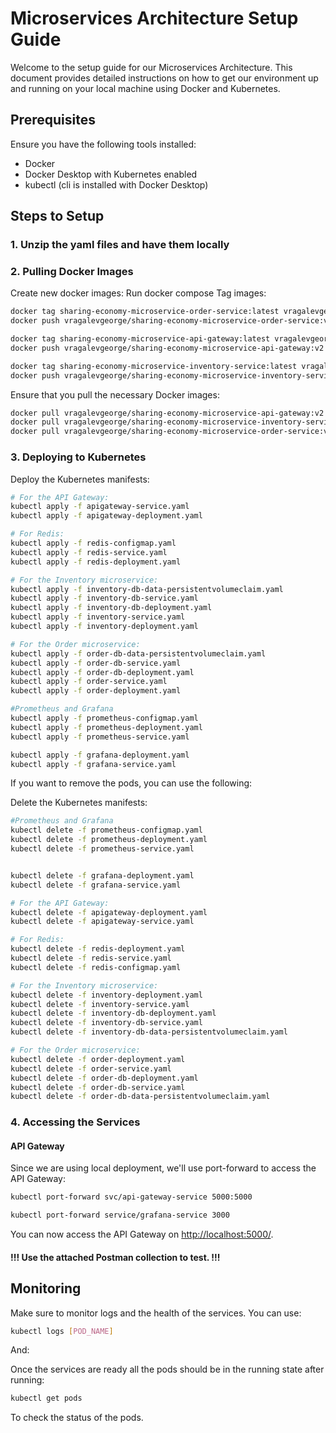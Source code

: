 # Microservices Architecture Setup Guide

Welcome to the setup guide for our Microservices Architecture. This document provides detailed instructions on how to get our environment up and running on your local machine using Docker and Kubernetes.

## Prerequisites

Ensure you have the following tools installed:

- Docker
- Docker Desktop with Kubernetes enabled
- kubectl (cli is installed with Docker Desktop)

## Steps to Setup

### 1. Unzip the yaml files and have them locally


### 2. Pulling Docker Images

Create new docker images:
Run docker compose
Tag images:
```bash
docker tag sharing-economy-microservice-order-service:latest vragalevgeorge/sharing-economy-microservice-order-service:v2
docker push vragalevgeorge/sharing-economy-microservice-order-service:v2

docker tag sharing-economy-microservice-api-gateway:latest vragalevgeorge/sharing-economy-microservice-api-gateway:v2
docker push vragalevgeorge/sharing-economy-microservice-api-gateway:v2

docker tag sharing-economy-microservice-inventory-service:latest vragalevgeorge/sharing-economy-microservice-inventory-service:v2
docker push vragalevgeorge/sharing-economy-microservice-inventory-service:v2
```

Ensure that you pull the necessary Docker images:

```bash
docker pull vragalevgeorge/sharing-economy-microservice-api-gateway:v2
docker pull vragalevgeorge/sharing-economy-microservice-inventory-service:v2
docker pull vragalevgeorge/sharing-economy-microservice-order-service:v2
```


### 3. Deploying to Kubernetes

Deploy the Kubernetes manifests:

```bash
# For the API Gateway:
kubectl apply -f apigateway-service.yaml
kubectl apply -f apigateway-deployment.yaml

# For Redis:
kubectl apply -f redis-configmap.yaml
kubectl apply -f redis-service.yaml
kubectl apply -f redis-deployment.yaml

# For the Inventory microservice:
kubectl apply -f inventory-db-data-persistentvolumeclaim.yaml
kubectl apply -f inventory-db-service.yaml
kubectl apply -f inventory-db-deployment.yaml
kubectl apply -f inventory-service.yaml
kubectl apply -f inventory-deployment.yaml

# For the Order microservice:
kubectl apply -f order-db-data-persistentvolumeclaim.yaml
kubectl apply -f order-db-service.yaml
kubectl apply -f order-db-deployment.yaml
kubectl apply -f order-service.yaml
kubectl apply -f order-deployment.yaml

#Prometheus and Grafana
kubectl apply -f prometheus-configmap.yaml
kubectl apply -f prometheus-deployment.yaml
kubectl apply -f prometheus-service.yaml

kubectl apply -f grafana-deployment.yaml
kubectl apply -f grafana-service.yaml
```

If you want to remove the pods, you can use the following:

Delete the Kubernetes manifests:

```bash
#Prometheus and Grafana
kubectl delete -f prometheus-configmap.yaml
kubectl delete -f prometheus-deployment.yaml
kubectl delete -f prometheus-service.yaml


kubectl delete -f grafana-deployment.yaml
kubectl delete -f grafana-service.yaml

# For the API Gateway:
kubectl delete -f apigateway-deployment.yaml
kubectl delete -f apigateway-service.yaml

# For Redis:
kubectl delete -f redis-deployment.yaml
kubectl delete -f redis-service.yaml
kubectl delete -f redis-configmap.yaml

# For the Inventory microservice:
kubectl delete -f inventory-deployment.yaml
kubectl delete -f inventory-service.yaml
kubectl delete -f inventory-db-deployment.yaml
kubectl delete -f inventory-db-service.yaml
kubectl delete -f inventory-db-data-persistentvolumeclaim.yaml

# For the Order microservice:
kubectl delete -f order-deployment.yaml
kubectl delete -f order-service.yaml
kubectl delete -f order-db-deployment.yaml
kubectl delete -f order-db-service.yaml
kubectl delete -f order-db-data-persistentvolumeclaim.yaml
```

### 4. Accessing the Services

#### API Gateway

Since we are using local deployment, we'll use port-forward to access the API Gateway:

```bash
kubectl port-forward svc/api-gateway-service 5000:5000

kubectl port-forward service/grafana-service 3000
```

You can now access the API Gateway on [http://localhost:5000/](http://localhost:5000/).

#### !!! Use the attached Postman collection to test. !!!

## Monitoring

Make sure to monitor logs and the health of the services. You can use:

```bash
kubectl logs [POD_NAME]
```

And:

Once the services are ready all the pods should be in the running state after running:
```bash
kubectl get pods
```

To check the status of the pods.



